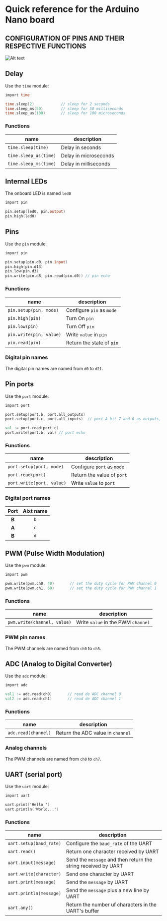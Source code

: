# Quick reference for the Arduino Nano board

## CONFIGURATION OF PINS AND THEIR RESPECTIVE FUNCTIONS

![Alt text](Ard-Nano.jpg)


## Delay
Use the `time` module:

```v
import time

time.sleep(2)            // sleep for 2 seconds
time.sleep_ms(50)        // sleep for 50 milliseconds
time.sleep_us(100)       // sleep for 100 microseconds
```

### Functions
name                  | description
----------------------|----------------------
`time.sleep(time)`    | Delay in seconds
`time.sleep_us(time)` | Delay in microseconds
`time.sleep_ms(time)` | Delay in milliseconds


## Internal LEDs
The onboard LED is named `led0` 

```v
import pin

pin.setup(led0, pin.output)
pin.high(led0)
```


## Pins
Use the `pin` module:

```v
import pin

pin.setup(pin.d0, pin.input)
pin.high(pin.d13)
pin.low(pin.d3)
pin.write(pin.d8, pin.read(pin.d0)) // pin echo
```

### Functions
name                    | description
------------------------|--------------------------
`pin.setup(pin, mode)`  | Configure `pin` as `mode`
`pin.high(pin)`         | Turn On `pin`
`pin.low(pin)`          | Turn Off `pin`
`pin.write(pin, value)` | Write `value` in `pin`
`pin.read(pin)`         | Return the state of `pin`


### Digital pin names
The digital pin names are named from `d0` to `d21`.


## Pin ports
Use the `port` module:

```v
import port

port.setup(port.b, port.all_outputs)
port.setup(port.c, port.all_inputs)  // port A bit 7 and 6 as outputs, the rest as inputs

val := port.read(port.c)
port.write(port.b, val) // port echo
```

### Functions
name                      | description
--------------------------|---------------------------
`port.setup(port, mode)`  | Configure `port` as `mode`
`port.read(port)`         | Return the value of `port`
`port.write(port, value)` | Write `value` to `port`

### Digital port names
| Port | Aixt name |
|:----:|:---------:|
| **B**| `b`       |
| **A**| `c`       |
| **B**| `d`       |


## PWM (Pulse Width Modulation)
Use the `pwm` module:

```v
import pwm

pwm.write(pwm.ch0, 40)       // set the duty cycle for PWM channel 0
pwm.write(pwm.ch1, 60)       // set the duty cycle for PWM channel 1
```

### Functions
name                        | description
----------------------------|-----------------------------------
`pwm.write(channel, value)` | Write `value` in the PWM `channel`

### PWM pin names
The PWM channels are named from `ch0` to `ch5`.


## ADC (Analog to Digital Converter)
Use the `adc` module:

```v
import adc

val1 := adc.read(ch0)       // read de ADC channel 0
val2 := adc.read(ch1)       // read de ADC channel 1
```

### Functions
name                | description
--------------------|----------------------------------
`adc.read(channel)` | Return the ADC value in `channel`

### Analog channels
The PWM channels are named from `ch0` to `ch7`.


## UART (serial port)
Use the `uart` module:

```v
import uart

uart.print('Hello ')
uart.println('World...')
```

### Functions
name                    | description
------------------------|---------------------------------------------------------------
`uart.setup(baud_rate)` | Configure the `baud_rate` of the UART
`uart.read()`           | Return one character received by UART
`uart.input(message)`   | Send the `message` and then return the string received by UART
`uart.write(character)` | Send one character by UART
`uart.print(message)`   | Send the `message` by UART
`uart.println(message)` | Send the `message` plus a new line by UART
`uart.any()`            | Return the number uf characters in the UART's buffer
